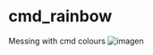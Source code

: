 # cmd_rainbow
Messing with cmd colours
![imagen](https://user-images.githubusercontent.com/74323383/126896875-0ae9ac47-6c8d-45e7-a427-db4c3e22cc03.png)
